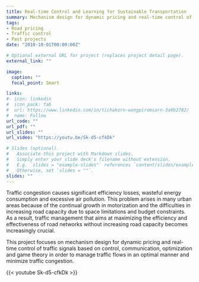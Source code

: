 ```yaml
---
title: Real-time Control and Learning for Sustainable Transportation
summary: Mechanism design for dynamic pricing and real-time control of traffic signals based on control, communication, optimization and game theory
tags:
- Road pricing
- Traffic control
- Past projects
date: "2010-10-01T00:00:00Z"

# Optional external URL for project (replaces project detail page).
external_link: ""

image:
  caption: ""
  focal_point: Smart

links:
#- icon: linkedin
#  icon_pack: fab
#  url: https://www.linkedin.com/in/tichakorn-wongpiromsarn-3a9b2782/
#  name: Follow
url_code: ""
url_pdf: ""
url_slides: ""
url_video: "https://youtu.be/Sk-d5-cfkDk"

# Slides (optional).
#   Associate this project with Markdown slides.
#   Simply enter your slide deck's filename without extension.
#   E.g. `slides = "example-slides"` references `content/slides/example-slides.md`.
#   Otherwise, set `slides = ""`.
slides: ""
---
```


 Traffic congestion causes significant efficiency losses, wasteful energy consumption and excessive air pollution. This problem arises in many urban areas because of the continual growth in motorization and the difficulties in increasing road capacity due to space limitations and budget constraints. As a result, traffic management that aims at maximizing the efficiency and effectiveness of road networks without increasing road capacity becomes increasingly crucial.

This project focuses on mechanism design for dynamic pricing and real-time control of traffic signals based on control, communication, optimization and game theory in order to manage traffic flows in an optimal manner and minimize traffic congestion.

{{< youtube Sk-d5-cfkDk >}}
